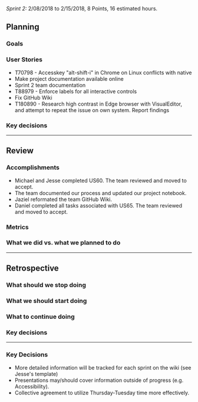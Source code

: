 *Sprint 2:* 2/08/2018 to 2/15/2018, 8 Points, 16 estimated hours.

## Planning

### Goals

### User Stories
- T70798 - Accesskey "alt-shift-i" in Chrome on Linux conflicts with native
- Make project documentation available online
- Sprint 2 team documentation
- T88979 - Enforce labels for all interactive controls
- Fix GitHub Wiki
- T180890 - Research high contrast in Edge browser with VisualEditor, and attempt to repeat the issue on own system. Report findings

### Key decisions

***

## Review

### Accomplishments
- Michael and Jesse completed US60. The team reviewed and moved to accept.
- The team documented our process and updated our project notebook.
- Jaziel reformated the team GitHub Wiki.
- Daniel completed all tasks associated with US65. The team reviewed and moved to accept.

### Metrics

### What we did vs. what we planned to do

***

## Retrospective

### What should we stop doing

### What we should start doing

### What to continue doing

### Key decisions


***

### Key Decisions

* More detailed information will be tracked for each sprint on the wiki (see Jesse's template)
* Presentations may/should cover information outside of progress (e.g. Accessibility).
* Collective agreement to utilize Thursday-Tuesday time more effectively.
